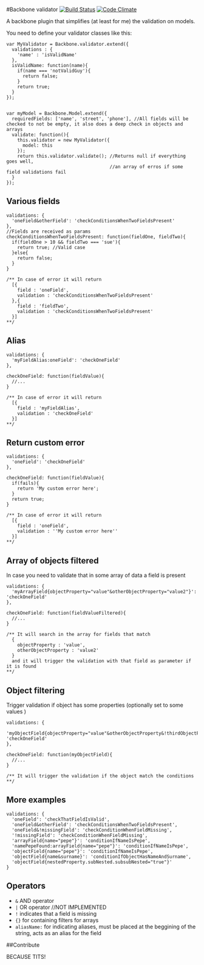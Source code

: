 
#Backbone validator [![Build Status](https://travis-ci.org/rafinskipg/Backbone.Validater.svg?branch=master)](https://travis-ci.org/rafinskipg/Backbone.Validater) [![Code Climate](https://codeclimate.com/github/rafinskipg/Backbone.Validater/badges/gpa.svg)](https://codeclimate.com/github/rafinskipg/Backbone.Validater)



A backbone plugin that simplifies (at least for me) the validation on models.

You need to define your validator classes like this:

````
var MyValidator = Backbone.validator.extend({
  validations : {
    'name' : 'isValidName'
  },
  isValidName: function(name){
    if(name === 'notValidGuy'){
      return false;
    }
    return true;
  }
});
````
````

var myModel = Backbone.Model.extend({
  requiredFields: ['name', 'street', 'phone'], //All fields will be checked to not be empty, it also does a deep check in objects and arrays
  validate: function(){
    this.validator = new MyValidator({
      model: this
    });
    return this.validator.validate(); //Returns null if everything goes well, 
                                      //an array of erros if some field validations fail
  }
});
````

## Various fields 

```
validations: {
  'oneField&otherField': 'checkConditionsWhenTwoFieldsPresent'
},
//Fields are received as params
checkConditionsWhenTwoFieldsPresent: function(fieldOne, fieldTwo){
  if(fieldOne > 10 && fieldTwo === 'sue'){
    return true; //Valid case
  }else{
    return false;
  }
}

/** In case of error it will return 
  [{ 
    field : 'oneField', 
    validation : 'checkConditionsWhenTwoFieldsPresent'
  },{ 
    field : 'fieldTwo', 
    validation : 'checkConditionsWhenTwoFieldsPresent'
  }] 
**/
```

## Alias

```
validations: {
  'myFieldAlias:oneField': 'checkOneField'
},

checkOneField: function(fieldValue){
  //...
}

/** In case of error it will return 
  [{ 
    field : 'myFieldAlias', 
    validation : 'checkOneField'
  }]
**/
```

## Return custom error

```
validations: {
  'oneField': 'checkOneField'
},

checkOneField: function(fieldValue){
  if(fails){
    return 'My custom error here';
  }
  return true;
}

/** In case of error it will return 
  [{ 
    field : 'oneField', 
    validation : ''My custom error here''
  }]
**/
```

## Array of objects filtered
In case you need to validate that in some array of data a field is present

```
validations: {
  'myArrayField{objectProperty="value"&otherObjectProperty="value2"}': 'checkOneField'
},

checkOneField: function(fieldValueFiltered){
  //...
}

/** It will search in the array for fields that match
  { 
    objectProperty : 'value', 
    otherObjectProperty : 'value2'
  }
  and it will trigger the validation with that field as parameter if it is found
**/
```

## Object filtering
Trigger validation if object has some properties (optionally set to some values )

```
validations: {
  'myObjectField{objectProperty="value"&otherObjectProperty&!thirdObjectProperty}': 'checkOneField'
},

checkOneField: function(myObjectField){
  //...
}

/** It will trigger the validation if the object match the conditions
**/
```

## More examples

````
validations: {
  'oneField': 'checkThatFieldIsValid',
  'oneField&otherField': 'checkConditionsWhenTwoFieldsPresent',
  'oneField&!missingField': 'checkConditionWhenFieldMissing',
  '!missingField': 'checkConditionWhenFieldMissing',
  'arrayField{name="pepe"}': 'conditionIfNameIsPepe',
  'namePepeFound:arrayField{name="pepe"}': 'conditionIfNameIsPepe',
  'objectField{name="pepe"}': 'conditionIfNameIsPepe',
  'objectField{name&surname}': 'conditionIfObjectHasNameAndSurname',
  'objectField{nestedProperty.subNested.subsubNested="true"}'
}
````

## Operators

- `&` AND operator
- `|` OR operator //NOT IMPLEMENTED
- `!` indicates that a field is missing 
- `{}` for containing filters for arrays
- `aliasName:` for indicating aliases, must be placed at the beggining of the string, acts as an alias for the field

##Contribute

BECAUSE TITS!
